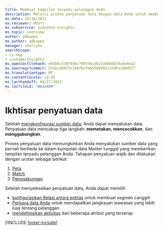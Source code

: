```yaml
---
title: Membuat tampilan terpadu pelanggan Anda
description: Melalui proses penyatuan data dengan data Anda untuk membuat satu set data master profil pelanggan.
ms.date: 10/18/2021
ms.reviewer: mhart
ms.subservice: audience-insights
ms.topic: overview
author: adkuppa
ms.author: adkuppa
manager: shellyha
searchScope:
- ci-map
- customerInsights
ms.openlocfilehash: eb5bbc538f93bc7097581db233d684870ade84a2
ms.sourcegitcommit: b7dbcd5627c2ebfbcfe65589991c159ba290d377
ms.translationtype: MT
ms.contentlocale: id-ID
ms.lasthandoff: 04/27/2022
ms.locfileid: "8642489"
---
```

# <a name="data-unification-overview"></a>Ikhtisar penyatuan data

Setelah [mengkonfigurasi sumber data](data-sources.md), Anda dapat menyatukan data. Penyatuan data mencakup tiga langkah: **memetakan**, **mencocokkan**, dan **menggabungkan**.

Proses penyatuan data memungkinkan Anda menyatukan sumber data yang pernah berbeda ke dalam kumpulan data Master tunggal yang memberikan tampilan terpadu pelanggan Anda. Tahapan penyatuan wajib dan dilakukan dengan urutan sebagai berikut:

1. [Peta](map-entities.md)
2. [Match](match-entities.md)
3. [Penggabungan](merge-entities.md)

Setelah menyelesaikan penyatuan data, Anda dapat memilih

- [konfigurasikan Relasi antara entitas](relationships.md) untuk membuat segmen canggih
- [Perkaya data Anda](enrichment-hub.md) untuk mendapatkan jangkauan wawasan yang lebih luas tentang pelanggan
- [mendefinisikan aktivitas](activities.md) dari beberapa atribut yang terserap


[!INCLUDE [footer-include](includes/footer-banner.md)]